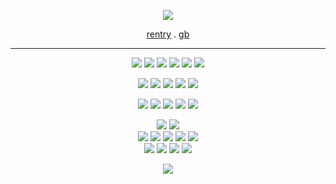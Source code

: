 




<p align="center"> 
 <img src="https://files.catbox.moe/q7qes0.png"/>
</p>
<div align="center"> 
 
[rentry](https://rentry.co/seraph-ofthe-end) . [gb](https://vampyre.123guestbook.com/#) 
***




<div align="center"> 
 
![](https://64.media.tumblr.com/9c58469d8404f8e5c9b4e21e7a1da98e/tumblr_pbdnbphVX21xz2nuuo2_100.gif) ![](https://images-wixmp-ed30a86b8c4ca887773594c2.wixmp.com/f/81da7b91-fcd0-456c-86b8-d9b0eabef5d1/d916pop-76502cdc-8cd7-4e1c-a564-482658ac4b08.png?token=eyJ0eXAiOiJKV1QiLCJhbGciOiJIUzI1NiJ9.eyJpc3MiOiJ1cm46YXBwOjdlMGQxODg5ODIyNjQzNzNhNWYwZDQxNWVhMGQyNmUwIiwic3ViIjoidXJuOmFwcDo3ZTBkMTg4OTgyMjY0MzczYTVmMGQ0MTVlYTBkMjZlMCIsImF1ZCI6WyJ1cm46c2VydmljZTpmaWxlLmRvd25sb2FkIl0sIm9iaiI6W1t7InBhdGgiOiIvZi84MWRhN2I5MS1mY2QwLTQ1NmMtODZiOC1kOWIwZWFiZWY1ZDEvZDkxNnBvcC03NjUwMmNkYy04Y2Q3LTRlMWMtYTU2NC00ODI2NThhYzRiMDgucG5nIn1dXX0.aLG8mMeN7dZtDVhlBuyFAlzMe9utv4x4WCOH2LJW1SY)  ![](https://64.media.tumblr.com/f6f854d0f69ca4664de065de1542dc94/tumblr_pjr1nyll5F1tganp7o1_250.gif) ![](https://camo.githubusercontent.com/60bffd4ae23ed57ee1489c10bbffb90801fc9eeb47a53b1a59af1b7661733ac0/68747470733a2f2f677261706869632e6e656f6369746965732e6f72672f74756d626c725f6f6d763975684f4c79583176676a6967376f335f3235302e676966) ![](https://files.catbox.moe/2xwvws.gif) ![](https://files.catbox.moe/bh7ei8.gif) 
</div>

<div align="center"> 

![](https://images-wixmp-ed30a86b8c4ca887773594c2.wixmp.com/f/ff6dd003-e363-4115-a6cd-7f2b6fe2e37b/dadkzrj-de996891-4bab-4f53-a082-94972686d6df.png?token=eyJ0eXAiOiJKV1QiLCJhbGciOiJIUzI1NiJ9.eyJpc3MiOiJ1cm46YXBwOjdlMGQxODg5ODIyNjQzNzNhNWYwZDQxNWVhMGQyNmUwIiwic3ViIjoidXJuOmFwcDo3ZTBkMTg4OTgyMjY0MzczYTVmMGQ0MTVlYTBkMjZlMCIsImF1ZCI6WyJ1cm46c2VydmljZTpmaWxlLmRvd25sb2FkIl0sIm9iaiI6W1t7InBhdGgiOiIvZi9mZjZkZDAwMy1lMzYzLTQxMTUtYTZjZC03ZjJiNmZlMmUzN2IvZGFka3pyai1kZTk5Njg5MS00YmFiLTRmNTMtYTA4Mi05NDk3MjY4NmQ2ZGYucG5nIn1dXX0.J5NBTx-gbJPupSXjTJsVqBeynJ3hUdbvTdweSYc2q4w) ![](https://files.catbox.moe/i5op7v.png) ![](https://files.catbox.moe/2nodku.png) ![](https://files.catbox.moe/assls3.gif) ![](https://camo.githubusercontent.com/a2d164d82def8034b6875b4c6ae9b5341fc98845e7f60465d5cdeb64c8f468ab/68747470733a2f2f36342e6d656469612e74756d626c722e636f6d2f65356266656139336562346239366237313535303861616238613537346637312f626632306536643339306363306563382d35352f73313030783230302f333733366533386565633165313661623565663137363264363437663435333034653531373034352e706e6a)
</div>

<div align="center"> 

  ![](https://files.catbox.moe/k9rnbe.gif) ![](https://files.catbox.moe/2wo7d2.webp) ![](https://camo.githubusercontent.com/5c79baa38aa621bcbf633d0a8edf6853912b7f996cd0b65065de4e35f7b61023/68747470733a2f2f77696c6172646f2e6372642e636f2f6173736574732f696d616765732f67616c6c65727930382f66396235383163632e706e673f763d6236326539343536) ![](https://files.catbox.moe/xyehyz.gif) ![](https://files.catbox.moe/d2dcfj.png) 
</div> 

  <div align="center">

   ![](https://file.garden/Zh4xdQJ0WQee2JOI/MIO1) ![](https://file.garden/Zh4xdQJ0WQee2JOI/SHUN)
   </br>
 ![](https://files.catbox.moe/pjo8h2.png) ![](https://files.catbox.moe/787k5v.png) ![](https://files.catbox.moe/c59bfl.png) ![](https://files.catbox.moe/px0bd5.jpg) ![](https://files.catbox.moe/8pg4a7.gif)  
 ![](https://files.catbox.moe/0patg1.webp) ![](https://files.catbox.moe/84f35w.gif) ![](https://files.catbox.moe/mvbczm.gif) ![](https://files.catbox.moe/jgx52d.webp) 
 
 ![](https://files.catbox.moe/bjniou.webp)
 
 </div>

  
  

